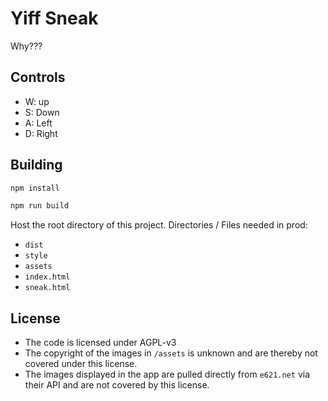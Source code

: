 # Yiff Sneak
Why???

## Controls
- W: up
- S: Down
- A: Left
- D: Right

## Building
```bash
npm install
```
```bash
npm run build
```

Host the root directory of this project.
Directories / Files needed in prod:
- `dist`
- `style`
- `assets`
- `index.html`
- `sneak.html`

## License
- The code is licensed under AGPL-v3
- The copyright of the images in `/assets` is unknown and are thereby not covered under this license.
- The images displayed in the app are pulled directly from `e621.net` via their API and are not covered by this license.
